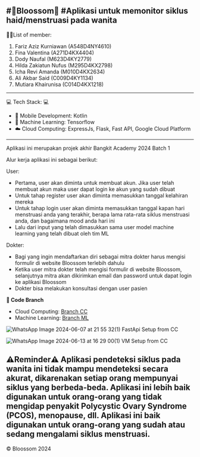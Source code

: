 #🍒Bloossom🍒
#Aplikasi untuk memonitor siklus haid/menstruasi pada wanita
--------------------------------------------------------------

👫🏻List of member:
1. Fariz Aziz Kurniawan (A548D4NY4610)
2. Fina Valentina (A271D4KX4404)
3. Dody Naufal (M623D4KY2779)
4. Hilda Zakiatun Nufus (M295D4KX2798)
5. Icha Revi Amanda (M010D4KX2634)
6. Ali Akbar Said (C009D4KY1134)
7. Mutiara Khairunisa (C014D4KX1218)
   
---------------------------------------------------------------

💻 Tech Stack: 💻
- 📱 Mobile Development: Kotlin
- 🤖 Machine Learning: Tensorflow
- ☁️ Cloud Computing: ExpressJs, Flask, Fast API, Google Cloud Platform

----------------------------------------------------------------
Aplikasi ini merupakan projek akhir Bangkit Academy 2024 Batch 1

Alur kerja aplikasi ini sebagai berikut:

User:
- Pertama, user akan diminta untuk membuat akun. Jika user telah membuat akun maka user dapat login ke akun yang sudah dibuat
- Untuk tahap register user akan diminta memasukkan tanggal kelahiran mereka
- Untuk tahap login user akan diminta memasukkan tanggal kapan hari menstruasi anda yang terakhir, berapa lama rata-rata siklus menstruasi anda, dan bagaimana mood anda hari ini
- Lalu dari input yang telah dimasukkan sama user model machine learning yang telah dibuat oleh tim ML

Dokter:
- Bagi yang ingin mendaftarkan diri sebagai mitra dokter harus mengisi formulir di website Bloossom terlebih dahulu
- Ketika user mitra dokter telah mengisi formulir di website Bloossom, selanjutnya mitra akan dikirimkan email dan password untuk dapat login ke aplikasi Bloossom
- Dokter bisa melakukan konsultasi dengan user pasien

**🚧 Code Branch**
- Cloud Computing: <a href='https://github.com/finvalnnk14/MyBlossom/tree/branch-cc/CC'> Branch CC </a>
- Machine Learning: <a href='https://github.com/finvalnnk14/MyBlossom/tree/branch-ml/ML'> Branch ML </a>

![WhatsApp Image 2024-06-07 at 21 55 32(1)](https://github.com/finvalnnk14/MyBlossom/assets/115550259/f6256afd-7576-468d-9aa4-c910878f0af4)
FastApi Setup from CC

![WhatsApp Image 2024-06-13 at 16 29 00(1)](https://github.com/finvalnnk14/MyBlossom/assets/115550259/ab2cda84-04bc-42ea-b3bf-d26cb57bbf5f)
VM Setup from CC


⚠️Reminder⚠️
Aplikasi pendeteksi siklus pada wanita ini tidak mampu mendeteksi secara akurat, dikarenakan setiap orang mempunyai siklus yang berbeda-beda.
Aplikasi ini lebih baik digunakan untuk orang-orang yang tidak mengidap penyakit Polycystic Ovary Syndrome (PCOS), menopause, dll.
Aplikasi ini baik digunakan untuk orang-orang yang sudah atau sedang mengalami siklus menstruasi.
-----------------------------------------------------------------
© Bloossom 2024
